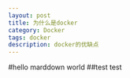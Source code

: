 ```yaml
---
layout: post
title: 为什么是docker
category: Docker
tags: docker
description: docker的优缺点
---
```



#hello marddown world
##test test
